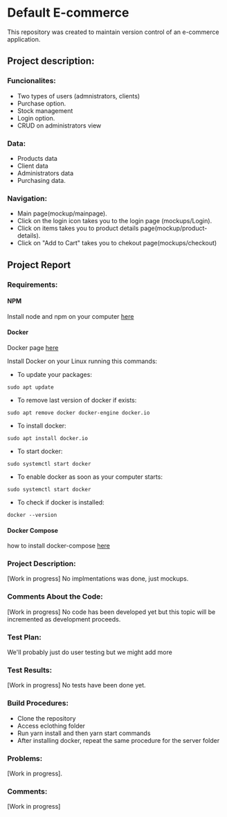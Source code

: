 # Default E-commerce
This repository was created to maintain version control of an e-commerce application.

## Project description:

### Funcionalites:
- Two types of users (admnistrators, clients)
- Purchase option.
- Stock management
- Login option.
- CRUD on administrators view

### Data:
- Products data
- Client data
- Administrators data
- Purchasing data.

### Navigation:
- Main page(mockup/mainpage).
- Click on the login icon takes you to the login page (mockups/Login).
- Click on items takes you to product details page(mockup/product-details).
- Click on "Add to Cart" takes you to chekout page(mockups/checkout)

## Project Report
 
### Requirements:
#### NPM 
 Install node and npm on your computer [here](https://docs.npmjs.com/downloading-and-installing-node-js-and-npm)

 #### Docker
 Docker page [here](https://docs.docker.com/engine/install/#server)

 Install Docker on your Linux running this commands:
  - To update your packages:
  ```
sudo apt update
  ```

  - To remove last version of docker if exists: 
  ```
  sudo apt remove docker docker-engine docker.io
  ```

  - To install docker: 
  ```
  sudo apt install docker.io
  ```

  - To start docker: 
  ```
  sudo systemctl start docker
  ```

  - To enable docker as soon as your computer starts: 
  ```
  sudo systemctl start docker 
  ```

  - To check if docker is installed: 
  ```
  docker --version
  ```

#### Docker Compose
how to install docker-compose [here](https://docs.docker.com/compose/install/)
    

### Project Description:
 [Work in progress] No implmentations was done, just mockups.
### Comments About the Code:
 [Work in progress] No code has been developed yet but this topic will be incremented as development proceeds.
### Test Plan:
 We'll probably just do user testing but we might add more
### Test Results:
 [Work in progress] No tests have been done yet.
### Build Procedures:

 - Clone the repository
 - Access eclothing folder
 - Run yarn install and then yarn start commands
 - After installing docker, repeat the same procedure for the server folder

### Problems:
 [Work in progress].
### Comments:
 [Work in progress]
